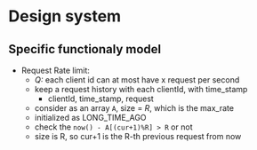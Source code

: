 # Design system

## Specific functionaly model

* Request Rate limit:
  * *Q:* each client id can at most have x request per second
  * keep a request history with each clientId, with time_stamp
    * clientId, time_stamp, request
  * consider as an array `A`, size = *R*, which is the max_rate
  * initialized as LONG_TIME_AGO
  * check the `now() - A[(cur+1)%R] > R` or not
  * size is R, so cur+1 is the R-th previous request from now
